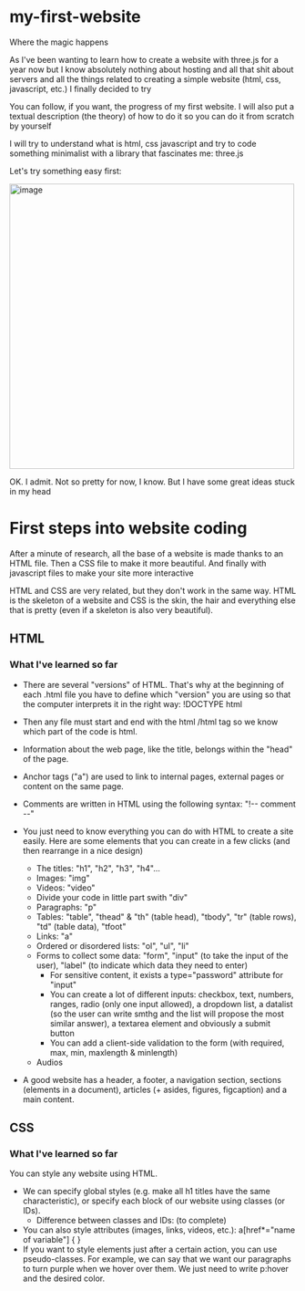 # my-first-website
Where the magic happens

As I've been wanting to learn how to create a website with three.js for a year now but I know absolutely nothing about hosting and all that shit about servers and all the things related to creating a simple website (html, css, javascript, etc.) I finally decided to try

You can follow, if you want, the progress of my first website. I will also put a textual description (the theory) of how to do it so you can do it from scratch by yourself

I will try to understand what is html, css javascript and try to code something minimalist with a library that fascinates me: three.js

Let's try something easy first:

<img width="500" alt="image" src="https://user-images.githubusercontent.com/84352348/227739002-bdf966bc-6809-4066-9e69-d09c6e0ea12d.png">

OK. I admit. Not so pretty for now, I know. But I have some great ideas stuck in my head


<h1> First steps into website coding </h1>

<p> After a minute of research, all the base of a website is made thanks to an HTML file. Then a CSS file to make it more beautiful. And finally with javascript files to make your site more interactive  </p>

<p> HTML and CSS are very related, but they don't work in the same way. HTML is the skeleton of a website and CSS is the skin, the hair and everything else that is pretty (even if a skeleton is also very beautiful). </p>

<h2> HTML </h2>

<h3> What I've learned so far </h3>

- There are several "versions" of HTML. That's why at the beginning of each .html file you have to define which "version" you are using so that the computer interprets it in the right way: !DOCTYPE html 

- Then any file must start and end with the html /html tag so we know which part of the code is html.

- Information about the web page, like the title, belongs within the "head" of the page.

- Anchor tags ("a") are used to link to internal pages, external pages or content on the same page.
- Comments are written in HTML using the following syntax: "!-- comment --"
- You just need to know everything you can do with HTML to create a site easily. Here are some elements that you can create in a few clicks (and then rearrange in a nice design)
  - The titles: "h1", "h2", "h3", "h4"...
  - Images: "img"
  - Videos: "video"
  - Divide your code in little part swith "div"
  - Paragraphs: "p"
  - Tables: "table", "thead" & "th" (table head), "tbody", "tr" (table rows), "td" (table data), "tfoot"
  - Links: "a"
  - Ordered or disordered lists: "ol", "ul", "li"
  - Forms to collect some data: "form", "input" (to take the input of the user), "label" (to indicate which data they need to enter)
    - For sensitive content, it exists a type="password" attribute for "input"
    - You can create a lot of different inputs: checkbox, text, numbers, ranges, radio (only one input allowed), a dropdown list, a datalist (so the user can write smthg and the list will propose the most similar answer), a textarea element and obviously a submit button
    - You can add a client-side validation to the form (with required, max, min, maxlength & minlength)
  - Audios
- A good website has a header, a footer, a navigation section, sections (elements in a document), articles (+ asides, figures, figcaption) and a main content.

<h2> CSS </h2>

<h3> What I've learned so far </h3>

You can style any website using HTML. 
- We can specify global styles (e.g. make all h1 titles have the same characteristic), or specify each block of our website using classes (or IDs).
  -  Difference between classes and IDs: (to complete)
- You can also style attributes (images, links, videos, etc.): a[href*="name of variable"] { }
- If you want to style elements just after a certain action, you can use pseudo-classes. For example, we can say that we want our paragraphs to turn purple when we hover over them. We just need to write p:hover and the desired color.
